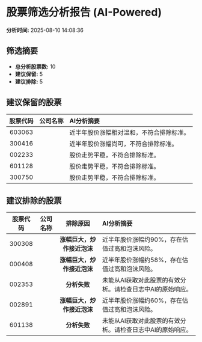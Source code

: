 # 股票筛选分析报告 (AI-Powered)

**分析时间:** 2025-08-10 14:08:36

## 筛选摘要

- **总分析股票数:** 10
- **建议保留:** 5
- **建议排除:** 5

## 建议保留的股票

| 股票代码 | 公司名称 | AI分析摘要 |
|:---:|:---:|:---|
| 603063 |  | 近半年股价涨幅相对温和，不符合排除标准。 |
| 300416 |  | 近半年股价涨幅尚可，不符合排除标准。 |
| 002233 |  | 股价走势平稳，不符合排除标准。 |
| 601128 |  | 股价走势平稳，不符合排除标准。 |
| 300750 |  | 股价走势平稳，不符合排除标准。 |

## 建议排除的股票

| 股票代码 | 公司名称 | 排除原因 | AI分析摘要 |
|:---:|:---:|:---:|:---|
| 300308 |  | **涨幅巨大，炒作接近泡沫** | 近半年股价涨幅约90%，存在估值过高和泡沫风险。 |
| 000408 |  | **涨幅巨大，炒作接近泡沫** | 近半年股价涨幅约58%，存在估值过高和泡沫风险。 |
| 002353 |  | **分析失败** | 未能从AI获取对此股票的有效分析。请检查日志中AI的原始响应。 |
| 002891 |  | **涨幅巨大，炒作接近泡沫** | 近半年股价涨幅约60%，存在估值过高和泡沫风险。 |
| 601138 |  | **分析失败** | 未能从AI获取对此股票的有效分析。请检查日志中AI的原始响应。 |
